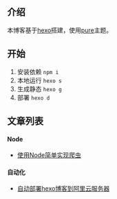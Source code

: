 ## 介绍
本博客基于[hexo](https://hexo.io)搭建，使用[pure](https://github.com/cofess/hexo-theme-pure)主题。
## 开始
1. 安装依赖 `npm i`
2. 本地运行 `hexo s`
3. 生成静态 `hexo g`
4. 部署 `hexo d`

## 文章列表
#### Node
- [使用Node简单实现爬虫](./source/_posts/使用Node简单实现爬虫.md)

#### 自动化
- [自动部署hexo博客到阿里云服务器](./source/_posts/自动部署hexo博客到阿里云服务器.md)